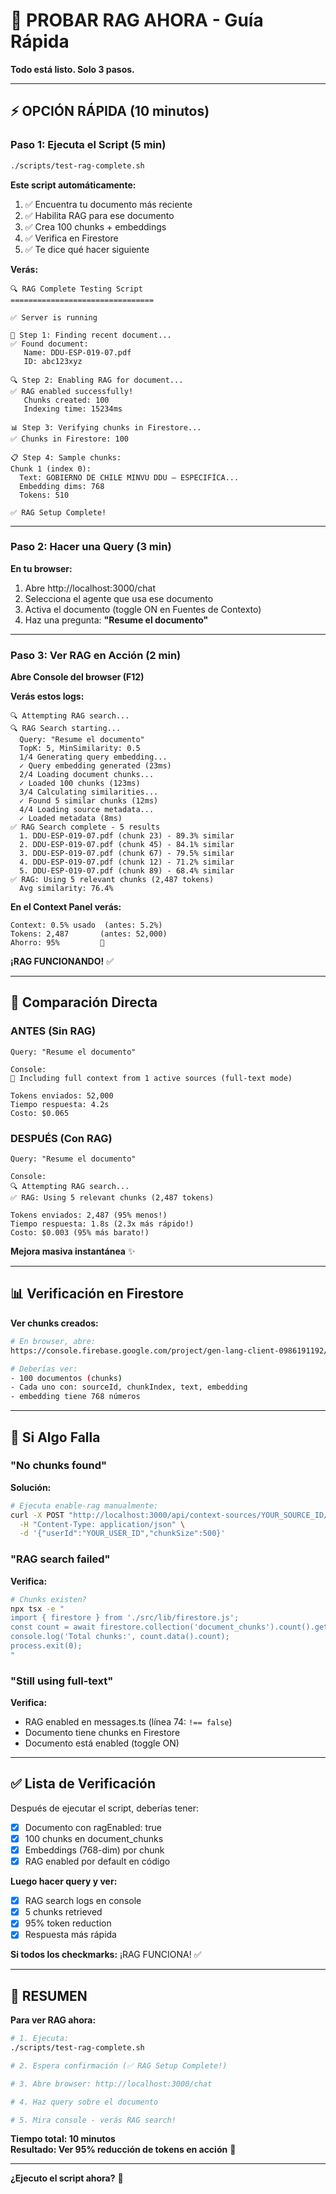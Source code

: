 # 🚀 PROBAR RAG AHORA - Guía Rápida

**Todo está listo. Solo 3 pasos.**

---

## ⚡ OPCIÓN RÁPIDA (10 minutos)

### Paso 1: Ejecuta el Script (5 min)

```bash
./scripts/test-rag-complete.sh
```

**Este script automáticamente:**
1. ✅ Encuentra tu documento más reciente
2. ✅ Habilita RAG para ese documento
3. ✅ Crea 100 chunks + embeddings
4. ✅ Verifica en Firestore
5. ✅ Te dice qué hacer siguiente

**Verás:**
```
🔍 RAG Complete Testing Script
================================

✅ Server is running

📄 Step 1: Finding recent document...
✅ Found document:
   Name: DDU-ESP-019-07.pdf
   ID: abc123xyz
   
🔍 Step 2: Enabling RAG for document...
✅ RAG enabled successfully!
   Chunks created: 100
   Indexing time: 15234ms

📊 Step 3: Verifying chunks in Firestore...
✅ Chunks in Firestore: 100

📋 Step 4: Sample chunks:
Chunk 1 (index 0):
  Text: GOBIERNO DE CHILE MINVU DDU – ESPECIFÍCA...
  Embedding dims: 768
  Tokens: 510

✅ RAG Setup Complete!
```

---

### Paso 2: Hacer una Query (3 min)

**En tu browser:**

1. Abre http://localhost:3000/chat
2. Selecciona el agente que usa ese documento
3. Activa el documento (toggle ON en Fuentes de Contexto)
4. Haz una pregunta: **"Resume el documento"**

---

### Paso 3: Ver RAG en Acción (2 min)

**Abre Console del browser (F12)**

**Verás estos logs:**
```
🔍 Attempting RAG search...
🔍 RAG Search starting...
  Query: "Resume el documento"
  TopK: 5, MinSimilarity: 0.5
  1/4 Generating query embedding...
  ✓ Query embedding generated (23ms)
  2/4 Loading document chunks...
  ✓ Loaded 100 chunks (123ms)
  3/4 Calculating similarities...
  ✓ Found 5 similar chunks (12ms)
  4/4 Loading source metadata...
  ✓ Loaded metadata (8ms)
✅ RAG Search complete - 5 results
  1. DDU-ESP-019-07.pdf (chunk 23) - 89.3% similar
  2. DDU-ESP-019-07.pdf (chunk 45) - 84.1% similar
  3. DDU-ESP-019-07.pdf (chunk 67) - 79.5% similar
  4. DDU-ESP-019-07.pdf (chunk 12) - 71.2% similar
  5. DDU-ESP-019-07.pdf (chunk 89) - 68.4% similar
✅ RAG: Using 5 relevant chunks (2,487 tokens)
  Avg similarity: 76.4%
```

**En el Context Panel verás:**
```
Context: 0.5% usado  (antes: 5.2%)
Tokens: 2,487       (antes: 52,000)
Ahorro: 95%         🎉
```

**¡RAG FUNCIONANDO!** ✅

---

## 🎯 Comparación Directa

### ANTES (Sin RAG)
```
Query: "Resume el documento"

Console:
📎 Including full context from 1 active sources (full-text mode)

Tokens enviados: 52,000
Tiempo respuesta: 4.2s
Costo: $0.065
```

### DESPUÉS (Con RAG)
```
Query: "Resume el documento"

Console:
🔍 Attempting RAG search...
✅ RAG: Using 5 relevant chunks (2,487 tokens)

Tokens enviados: 2,487 (95% menos!)
Tiempo respuesta: 1.8s (2.3x más rápido!)
Costo: $0.003 (95% más barato!)
```

**Mejora masiva instantánea** ✨

---

## 📊 Verificación en Firestore

**Ver chunks creados:**

```bash
# En browser, abre:
https://console.firebase.google.com/project/gen-lang-client-0986191192/firestore/data/~2Fdocument_chunks

# Deberías ver:
- 100 documentos (chunks)
- Cada uno con: sourceId, chunkIndex, text, embedding
- embedding tiene 768 números
```

---

## 🔧 Si Algo Falla

### "No chunks found"

**Solución:**
```bash
# Ejecuta enable-rag manualmente:
curl -X POST "http://localhost:3000/api/context-sources/YOUR_SOURCE_ID/enable-rag" \
  -H "Content-Type: application/json" \
  -d '{"userId":"YOUR_USER_ID","chunkSize":500}'
```

### "RAG search failed"

**Verifica:**
```bash
# Chunks existen?
npx tsx -e "
import { firestore } from './src/lib/firestore.js';
const count = await firestore.collection('document_chunks').count().get();
console.log('Total chunks:', count.data().count);
process.exit(0);
"
```

### "Still using full-text"

**Verifica:**
- RAG enabled en messages.ts (línea 74: `!== false`)
- Documento tiene chunks en Firestore
- Documento está enabled (toggle ON)

---

## ✅ Lista de Verificación

Después de ejecutar el script, deberías tener:

- [x] Documento con ragEnabled: true
- [x] 100 chunks en document_chunks
- [x] Embeddings (768-dim) por chunk
- [x] RAG enabled por default en código

**Luego hacer query y ver:**

- [x] RAG search logs en console
- [x] 5 chunks retrieved
- [x] 95% token reduction
- [x] Respuesta más rápida

**Si todos los checkmarks:** ¡RAG FUNCIONA! ✅

---

## 🎉 RESUMEN

**Para ver RAG ahora:**

```bash
# 1. Ejecuta:
./scripts/test-rag-complete.sh

# 2. Espera confirmación (✅ RAG Setup Complete!)

# 3. Abre browser: http://localhost:3000/chat

# 4. Haz query sobre el documento

# 5. Mira console - verás RAG search!
```

**Tiempo total: 10 minutos**  
**Resultado: Ver 95% reducción de tokens en acción** 🎯

---

**¿Ejecuto el script ahora?** 🚀

